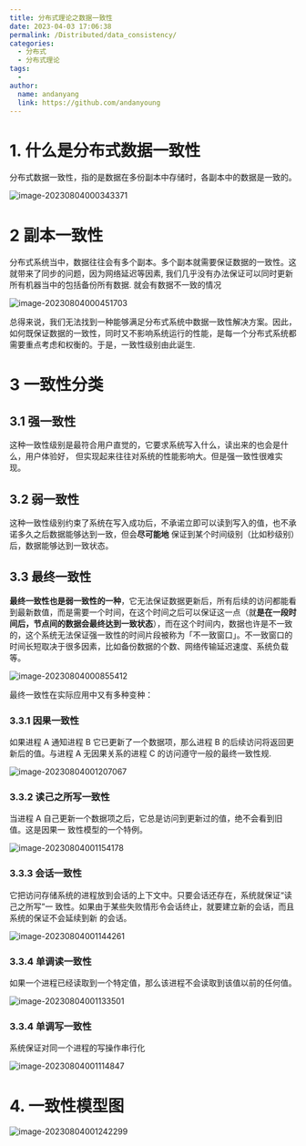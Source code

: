 ```yaml
---
title: 分布式理论之数据一致性
date: 2023-04-03 17:06:38
permalink: /Distributed/data_consistency/
categories:
  - 分布式
  - 分布式理论
tags:
  -
author:
  name: andanyang
  link: https://github.com/andanyoung
---
```


# 1. 什么是分布式数据一致性

分布式数据一致性，指的是数据在多份副本中存储时，各副本中的数据是一致的。

![image-20230804000343371](../../.vuepress/public/Springboot/image-20230804000343371.png)

# 2 副本一致性

分布式系统当中，数据往往会有多个副本。多个副本就需要保证数据的一致性。这就带来了同步的问题，因为网络延迟等因素, 我们几乎没有办法保证可以同时更新所有机器当中的包括备份所有数据. 就会有数据不一致的情况

![image-20230804000451703](../../.vuepress/public/Springboot/image-20230804000451703.png)

总得来说，我们无法找到一种能够满足分布式系统中数据一致性解决方案。因此，如何既保证数据的一致性，同时又不影响系统运行的性能，是每一个分布式系统都需要重点考虑和权衡的。于是，一致性级别由此诞生.

# 3 一致性分类

## 3.1 强一致性

这种一致性级别是最符合用户直觉的，它要求系统写入什么，读出来的也会是什么，用户体验好， 但实现起来往往对系统的性能影响大。但是强一致性很难实现。

## 3.2 弱一致性

这种一致性级别约束了系统在写入成功后，不承诺立即可以读到写入的值，也不承诺多久之后数据能够达到一致，但会**尽可能地** 保证到某个时间级别（比如秒级别）后，数据能够达到一致状态。

## 3.3 最终一致性

**最终一致性也是弱一致性的一种**，它无法保证数据更新后，所有后续的访问都能看到最新数值，而是需要一个时间，在这个时间之后可以保证这一点（就**是在一段时间后，节点间的数据会最终达到一致状态**），而在这个时间内，数据也许是不一致的，这个系统无法保证强一致性的时间片段被称为「不一致窗口」。不一致窗口的时间长短取决于很多因素，比如备份数据的个数、网络传输延迟速度、系统负载等。

![image-20230804000855412](../../.vuepress/public/Springboot/image-20230804000855412.png)

最终一致性在实际应用中又有多种变种：

### 3.3.1 因果一致性

如果进程 A 通知进程 B 它已更新了一个数据项，那么进程 B 的后续访问将返回更新后的值。与进程 A 无因果关系的进程 C 的访问遵守一般的最终一致性规.

![image-20230804001207067](../../.vuepress/public/Springboot/image-20230804001207067.png)

### 3.3.2 读己之所写一致性

当进程 A 自己更新一个数据项之后，它总是访问到更新过的值，绝不会看到旧值。这是因果一 致性模型的一个特例。

![image-20230804001154178](../../.vuepress/public/Springboot/image-20230804001154178.png)

### 3.3.3 会话一致性

它把访问存储系统的进程放到会话的上下文中。只要会话还存在，系统就保证“读己之所写”一 致性。如果由于某些失败情形令会话终止，就要建立新的会话，而且系统的保证不会延续到新 的会话。

![image-20230804001144261](../../.vuepress/public/Springboot/image-20230804001144261.png)

### 3.3.4 单调读一致性

如果一个进程已经读取到一个特定值，那么该进程不会读取到该值以前的任何值。

![image-20230804001133501](../../.vuepress/public/Springboot/image-20230804001133501.png)

### 3.3.4 **单调写一致性**

系统保证对同一个进程的写操作串行化

![image-20230804001114847](../../.vuepress/public/Springboot/image-20230804001114847.png)

# 4. 一致性模型图

![image-20230804001242299](../../.vuepress/public/Springboot/image-20230804001242299.png)
